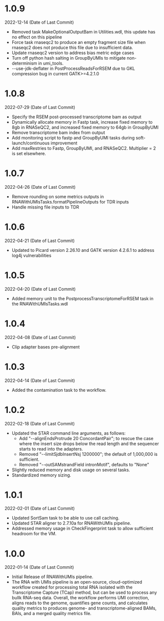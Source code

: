# 1.0.9
2022-12-14 (Date of Last Commit)

* Removed task MakeOptionalOutputBam in Utilities.wdl, this update has no effect on this pipeline
* Force task rnaseqc2 to produce an empty fragment size file when rnaseqc2 does not produce this file due to insufficient data.
* Update rnaseqc2 version to address bias metric edge cases
* Turn off python hash salting in GroupByUMIs to mitigate non-determinism in umi_tools.
* --use-jdk-deflater in PostProcessReadsForRSEM due to GKL compression bug in current GATK>=4.2.1.0

# 1.0.8
2022-07-29 (Date of Last Commit)

* Specify the RSEM post-processed transcriptome bam as output
* Dynamically allocate memory in Fastp task, increase fixed memory to 8gb in RNASeQC2, and increased fixed memory to 64gb in GroupByUMI
* Remove transcriptome bam index from output
* Add monitoring script to fastp and GroupByUMI tasks during soft-launch/continuous improvement
* Add maxRestries to Fastp, GroupByUMI, and RNASeQC2. Multiplier = 2 is set elsewhere.


# 1.0.7
2022-04-26 (Date of Last Commit)

* Remove rounding on some metrics outputs in RNAWithUMIsTasks.formatPipelineOutputs for TDR inputs
* Handle missing file inputs to TDR

# 1.0.6
2022-04-21 (Date of Last Commit)

* Updated to Picard version 2.26.10 and GATK version 4.2.6.1 to address log4j vulnerabilities

# 1.0.5
2022-04-20 (Date of Last Commit)

* Added memory unit to the PostprocessTranscriptomeForRSEM task in the RNAWithUMIsTasks.wdl

# 1.0.4
2022-04-08 (Date of Last Commit)

* Clip adapter bases pre-alignment

# 1.0.3
2022-04-14 (Date of Last Commit)

* Added the contamination task to the workflow.

# 1.0.2
2022-02-18 (Date of Last Commit)

* Updated the STAR command line arguments, as follows:
    * Add \"--alignEndsProtrude 20 ConcordantPair\"; to rescue the case where the insert size drops below the read length and the sequencer starts to read into the adapters.
    * Removed \"--limitSjdbInsertNsj 1200000\"; the default of 1,000,000 is sufficient.
    * Removed \"--outSAMstrandField intronMotif\", defaults to \"None\"
* Slightly reduced memory and disk usage on several tasks.
* Standardized memory sizing.

# 1.0.1
2022-02-01 (Date of Last Commit)

* Updated SortSam task to be able to use call caching.
* Updated STAR aligner to 2.7.10a for RNAWithUMIs pipeline.
* Addressed memory usage in CheckFingerprint task to allow sufficient headroom for the VM.

# 1.0.0
2022-01-14 (Date of Last Commit)

* Initial Release of RNAWithUMIs pipeline.
* The RNA with UMIs pipeline is an open-source, cloud-optimized workflow created for processing total RNA isolated with the Transcriptome Capture (TCap) method, but can be used to process any bullk RNA-seq data. Overall, the workflow performs UMI correction, aligns reads to the genome, quantifies gene counts, and calculates quality metrics to produces genome- and transcriptome-aligned BAMs, BAIs, and a merged quality metrics file.

